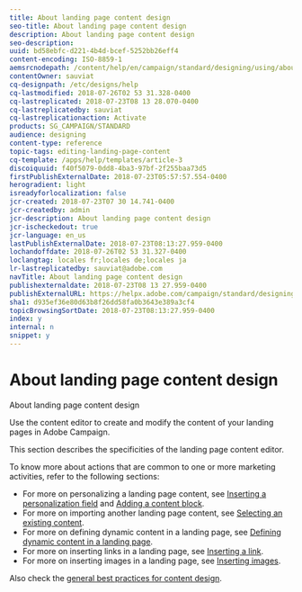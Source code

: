 ```yaml
---
title: About landing page content design
seo-title: About landing page content design
description: About landing page content design
seo-description: 
uuid: bd58ebfc-d221-4b4d-bcef-5252bb26eff4
content-encoding: ISO-8859-1
aemsrcnodepath: /content/help/en/campaign/standard/designing/using/about-landing-page-content-design
contentOwner: sauviat
cq-designpath: /etc/designs/help
cq-lastmodified: 2018-07-26T02 53 31.328-0400
cq-lastreplicated: 2018-07-23T08 13 28.070-0400
cq-lastreplicatedby: sauviat
cq-lastreplicationaction: Activate
products: SG_CAMPAIGN/STANDARD
audience: designing
content-type: reference
topic-tags: editing-landing-page-content
cq-template: /apps/help/templates/article-3
discoiquuid: f40f5079-0dd8-4ba3-97bf-2f255baa73d5
firstPublishExternalDate: 2018-07-23T05:57:57.554-0400
herogradient: light
isreadyforlocalization: false
jcr-created: 2018-07-23T07 30 14.741-0400
jcr-createdby: admin
jcr-description: About landing page content design
jcr-ischeckedout: true
jcr-language: en_us
lastPublishExternalDate: 2018-07-23T08:13:27.959-0400
lochandoffdate: 2018-07-26T02 53 31.327-0400
loclangtag: locales fr;locales de;locales ja
lr-lastreplicatedby: sauviat@adobe.com
navTitle: About landing page content design
publishexternaldate: 2018-07-23T08 13 27.959-0400
publishExternalURL: https://helpx.adobe.com/campaign/standard/designing/using/about-landing-page-content-design.html
sha1: d935ef36e80d63b8f26dd58fa0b3643e389a3cf4
topicBrowsingSortDate: 2018-07-23T08:13:27.959-0400
index: y
internal: n
snippet: y
---
```


# About landing page content design

About landing page content design

Use the content editor to create and modify the content of your landing pages in Adobe Campaign.

This section describes the specificities of the landing page content editor.

To know more about actions that are common to one or more marketing activities, refer to the following sections:

* For more on personalizing a landing page content, see [Inserting a personalization field](../../designing/using/inserting-a-personalization-field.md) and [Adding a content block](../../designing/using/adding-a-content-block.md).
* For more on importing another landing page content, see [Selecting an existing content](../../designing/using/selecting-an-existing-content.md).
* For more on defining dynamic content in a landing page, see [Defining dynamic content in a landing page](../../designing/using/defining-dynamic-content-in-a-landing-page.md).
* For more on inserting links in a landing page, see [Inserting a link](../../designing/using/inserting-a-link.md).
* For more on inserting images in a landing page, see [Inserting images](../../designing/using/inserting-images.md).

Also check the [general best practices for content design](../../designing/using/content-design-best-practices.md).
